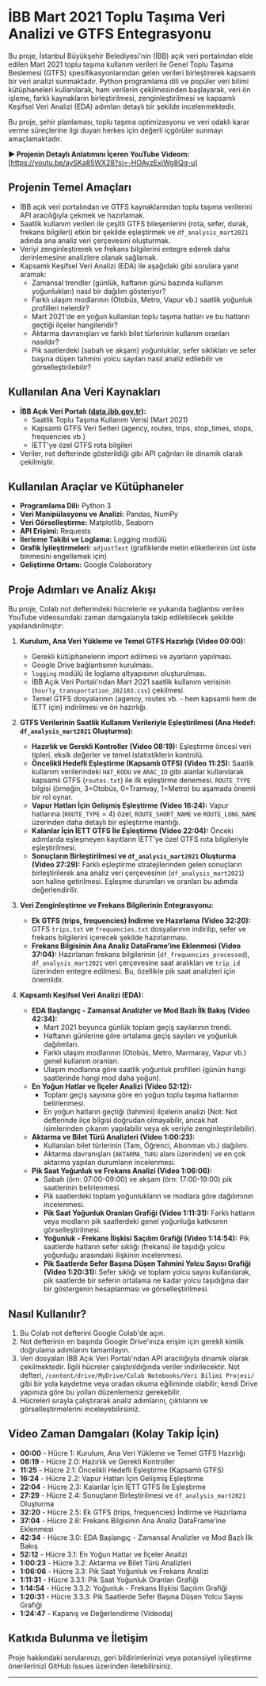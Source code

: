 # İBB Mart 2021 Toplu Taşıma Veri Analizi ve GTFS Entegrasyonu

Bu proje, İstanbul Büyükşehir Belediyesi'nin (İBB) açık veri portalından elde edilen Mart 2021 toplu taşıma kullanım verileri ile Genel Toplu Taşıma Beslemesi (GTFS) spesifikasyonlarından gelen verileri birleştirerek kapsamlı bir veri analizi sunmaktadır. Python programlama dili ve popüler veri bilimi kütüphaneleri kullanılarak, ham verilerin çekilmesinden başlayarak, veri ön işleme, farklı kaynakların birleştirilmesi, zenginleştirilmesi ve kapsamlı Keşifsel Veri Analizi (EDA) adımları detaylı bir şekilde incelenmektedir.

Bu proje, şehir planlaması, toplu taşıma optimizasyonu ve veri odaklı karar verme süreçlerine ilgi duyan herkes için değerli içgörüler sunmayı amaçlamaktadır.

**▶️ Projenin Detaylı Anlatımını İçeren YouTube Videom:**
[https://youtu.be/aySKa85WX28?si=-HOAyzExiWg8Qg-u]
## Projenin Temel Amaçları

* İBB açık veri portalından ve GTFS kaynaklarından toplu taşıma verilerini API aracılığıyla çekmek ve hazırlamak.
* Saatlik kullanım verileri ile çeşitli GTFS bileşenlerini (rota, sefer, durak, frekans bilgileri) etkin bir şekilde eşleştirmek ve `df_analysis_mart2021` adında ana analiz veri çerçevesini oluşturmak.
* Veriyi zenginleştirerek ve frekans bilgilerini entegre ederek daha derinlemesine analizlere olanak sağlamak.
* Kapsamlı Keşifsel Veri Analizi (EDA) ile aşağıdaki gibi sorulara yanıt aramak:
    * Zamansal trendler (günlük, haftanın günü bazında kullanım yoğunlukları) nasıl bir dağılım gösteriyor?
    * Farklı ulaşım modlarının (Otobüs, Metro, Vapur vb.) saatlik yoğunluk profilleri nelerdir?
    * Mart 2021'de en yoğun kullanılan toplu taşıma hatları ve bu hatların geçtiği ilçeler hangileridir?
    * Aktarma davranışları ve farklı bilet türlerinin kullanım oranları nasıldır?
    * Pik saatlerdeki (sabah ve akşam) yoğunluklar, sefer sıklıkları ve sefer başına düşen tahmini yolcu sayıları nasıl analiz edilebilir ve görselleştirilebilir?

## Kullanılan Ana Veri Kaynakları

* **İBB Açık Veri Portalı ([data.ibb.gov.tr](https://data.ibb.gov.tr)):**
    * Saatlik Toplu Taşıma Kullanım Verisi (Mart 2021)
    * Kapsamlı GTFS Veri Setleri (agency, routes, trips, stop_times, stops, frequencies vb.)
    * İETT'ye özel GTFS rota bilgileri
* Veriler, not defterinde gösterildiği gibi API çağrıları ile dinamik olarak çekilmiştir.

## Kullanılan Araçlar ve Kütüphaneler

* **Programlama Dili:** Python 3
* **Veri Manipülasyonu ve Analizi:** Pandas, NumPy
* **Veri Görselleştirme:** Matplotlib, Seaborn
* **API Erişimi:** Requests
* **İlerleme Takibi ve Loglama:** Logging modülü
* **Grafik İyileştirmeleri:** `adjustText` (grafiklerde metin etiketlerinin üst üste binmesini engellemek için)
* **Geliştirme Ortamı:** Google Colaboratory

## Proje Adımları ve Analiz Akışı

Bu proje, Colab not defterindeki hücrelerle ve yukarıda bağlantısı verilen YouTube videosundaki zaman damgalarıyla takip edilebilecek şekilde yapılandırılmıştır:

1.  **Kurulum, Ana Veri Yükleme ve Temel GTFS Hazırlığı (Video 00:00):**
    * Gerekli kütüphanelerin import edilmesi ve ayarların yapılması.
    * Google Drive bağlantısının kurulması.
    * `logging` modülü ile loglama altyapısının oluşturulması.
    * İBB Açık Veri Portalı'ndan Mart 2021 saatlik kullanım verisinin (`hourly_transportation_202103.csv`) çekilmesi.
    * Temel GTFS dosyalarının (agency, routes vb. - hem kapsamlı hem de İETT için) indirilmesi ve ön hazırlığı.

2.  **GTFS Verilerinin Saatlik Kullanım Verileriyle Eşleştirilmesi (Ana Hedef: `df_analysis_mart2021` Oluşturma):**
    * **Hazırlık ve Gerekli Kontroller (Video 08:19):** Eşleştirme öncesi veri tipleri, eksik değerler ve temel istatistiklerin kontrolü.
    * **Öncelikli Hedefli Eşleştirme (Kapsamlı GTFS) (Video 11:25):** Saatlik kullanım verilerindeki `HAT_KODU` ve `ARAC_ID` gibi alanlar kullanılarak kapsamlı GTFS (`routes.txt`) ile ilk eşleştirme denemesi. `ROUTE_TYPE` bilgisi (örneğin, 3=Otobüs, 0=Tramvay, 1=Metro) bu aşamada önemli bir rol oynar.
    * **Vapur Hatları İçin Gelişmiş Eşleştirme (Video 16:24):** Vapur hatlarına (`ROUTE_TYPE` = 4) özel, `ROUTE_SHORT_NAME` ve `ROUTE_LONG_NAME` üzerinden daha detaylı bir eşleştirme mantığı.
    * **Kalanlar İçin İETT GTFS İle Eşleştirme (Video 22:04):** Önceki adımlarda eşleşmeyen kayıtların İETT'ye özel GTFS rota bilgileriyle eşleştirilmesi.
    * **Sonuçların Birleştirilmesi ve `df_analysis_mart2021` Oluşturma (Video 27:29):** Farklı eşleştirme stratejilerinden gelen sonuçların birleştirilerek ana analiz veri çerçevesinin (`df_analysis_mart2021`) son haline getirilmesi. Eşleşme durumları ve oranları bu adımda değerlendirilir.

3.  **Veri Zenginleştirme ve Frekans Bilgilerinin Entegrasyonu:**
    * **Ek GTFS (trips, frequencies) İndirme ve Hazırlama (Video 32:20):** GTFS `trips.txt` ve `frequencies.txt` dosyalarının indirilip, sefer ve frekans bilgilerini içerecek şekilde hazırlanması.
    * **Frekans Bilgisinin Ana Analiz DataFrame'ine Eklenmesi (Video 37:04):** Hazırlanan frekans bilgilerinin (`df_frequencies_processed`), `df_analysis_mart2021` veri çerçevesine saat aralıkları ve `trip_id` üzerinden entegre edilmesi. Bu, özellikle pik saat analizleri için önemlidir.

4.  **Kapsamlı Keşifsel Veri Analizi (EDA):**
    * **EDA Başlangıç - Zamansal Analizler ve Mod Bazlı İlk Bakış (Video 42:34):**
        * Mart 2021 boyunca günlük toplam geçiş sayılarının trendi.
        * Haftanın günlerine göre ortalama geçiş sayıları ve yoğunluk dağılımları.
        * Farklı ulaşım modlarının (Otobüs, Metro, Marmaray, Vapur vb.) genel kullanım oranları.
        * Ulaşım modlarına göre saatlik yoğunluk profilleri (günün hangi saatlerinde hangi mod daha yoğun).
    * **En Yoğun Hatlar ve İlçeler Analizi (Video 52:12):**
        * Toplam geçiş sayısına göre en yoğun toplu taşıma hatlarının belirlenmesi.
        * En yoğun hatların geçtiği (tahmini) ilçelerin analizi (Not: Not defterinde ilçe bilgisi doğrudan olmayabilir, ancak hat isimlerinden çıkarım yapılabilir veya ek veriyle zenginleştirilebilir).
    * **Aktarma ve Bilet Türü Analizleri (Video 1:00:23):**
        * Kullanılan bilet türlerinin (Tam, Öğrenci, Abonman vb.) dağılımı.
        * Aktarma davranışları (`AKTARMA_TURU` alanı üzerinden) ve en çok aktarma yapılan durumların incelenmesi.
    * **Pik Saat Yoğunluk ve Frekans Analizi (Video 1:06:06):**
        * Sabah (örn: 07:00-09:00) ve akşam (örn: 17:00-19:00) pik saatlerinin belirlenmesi.
        * Pik saatlerdeki toplam yoğunlukların ve modlara göre dağılımının incelenmesi.
        * **Pik Saat Yoğunluk Oranları Grafiği (Video 1:11:31):** Farklı hatların veya modların pik saatlerdeki genel yoğunluğa katkısının görselleştirilmesi.
        * **Yoğunluk - Frekans İlişkisi Saçılım Grafiği (Video 1:14:54):** Pik saatlerde hatların sefer sıklığı (frekans) ile taşıdığı yolcu yoğunluğu arasındaki ilişkinin incelenmesi.
        * **Pik Saatlerde Sefer Başına Düşen Tahmini Yolcu Sayısı Grafiği (Video 1:20:31):** Sefer sıklığı ve toplam yolcu sayısı kullanılarak, pik saatlerde bir seferin ortalama ne kadar yolcu taşıdığına dair bir göstergenin hesaplanması ve görselleştirilmesi.

## Nasıl Kullanılır?

1.  Bu Colab not defterini Google Colab'de açın.
2.  Not defterinin en başında Google Drive'ınıza erişim için gerekli kimlik doğrulama adımlarını tamamlayın.
3.  Veri dosyaları İBB Açık Veri Portalı'ndan API aracılığıyla dinamik olarak çekilmektedir. İlgili hücreler çalıştırıldığında veriler indirilecektir. Not defteri, `/content/drive/MyDrive/Colab Notebooks/Veri Bilimi Projesi/` gibi bir yola kaydetme veya oradan okuma eğiliminde olabilir; kendi Drive yapınıza göre bu yolları düzenlemeniz gerekebilir.
4.  Hücreleri sırayla çalıştırarak analiz adımlarını, çıktılarını ve görselleştirmelerini inceleyebilirsiniz.

## Video Zaman Damgaları (Kolay Takip İçin)

* **00:00** - Hücre 1: Kurulum, Ana Veri Yükleme ve Temel GTFS Hazırlığı
* **08:19** - Hücre 2.0: Hazırlık ve Gerekli Kontroller
* **11:25** - Hücre 2.1: Öncelikli Hedefli Eşleştirme (Kapsamlı GTFS)
* **16:24** - Hücre 2.2: Vapur Hatları İçin Gelişmiş Eşleştirme
* **22:04** - Hücre 2.3: Kalanlar İçin İETT GTFS İle Eşleştirme
* **27:29** - Hücre 2.4: Sonuçların Birleştirilmesi ve `df_analysis_mart2021` Oluşturma
* **32:20** - Hücre 2.5: Ek GTFS (trips, frequencies) İndirme ve Hazırlama
* **37:04** - Hücre 2.6: Frekans Bilgisinin Ana Analiz DataFrame'ine Eklenmesi
* **42:34** - Hücre 3.0: EDA Başlangıç - Zamansal Analizler ve Mod Bazlı İlk Bakış
* **52:12** - Hücre 3.1: En Yoğun Hatlar ve İlçeler Analizi
* **1:00:23** - Hücre 3.2: Aktarma ve Bilet Türü Analizleri
* **1:06:06** - Hücre 3.3: Pik Saat Yoğunluk ve Frekans Analizi
* **1:11:31** - Hücre 3.3.1: Pik Saat Yoğunluk Oranları Grafiği
* **1:14:54** - Hücre 3.3.2: Yoğunluk - Frekans İlişkisi Saçılım Grafiği
* **1:20:31** - Hücre 3.3.3: Pik Saatlerde Sefer Başına Düşen Yolcu Sayısı Grafiği
* **1:24:47** - Kapanış ve Değerlendirme (Videoda)

## Katkıda Bulunma ve İletişim

Proje hakkındaki sorularınızı, geri bildirimlerinizi veya potansiyel iyileştirme önerilerinizi GitHub Issues üzerinden iletebilirsiniz.

---